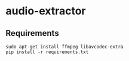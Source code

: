 # audio-extractor

## Requirements
```shell
sudo apt-get install ffmpeg libavcodec-extra
pip install -r requirements.txt
```